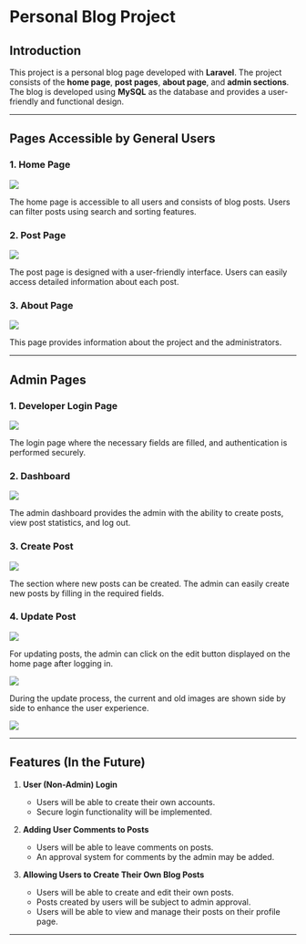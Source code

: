 # Personal Blog Project

## Introduction

This project is a personal blog page developed with **Laravel**. The project consists of the **home page**, **post pages**, **about page**, and **admin sections**. The blog is developed using **MySQL** as the database and provides a user-friendly and functional design.

---

## Pages Accessible by General Users

### 1. **Home Page**
![](githubImages/homePage.jpg)

The home page is accessible to all users and consists of blog posts. Users can filter posts using search and sorting features.

### 2. **Post Page**
![](githubImages/Postlar.jpg)

The post page is designed with a user-friendly interface. Users can easily access detailed information about each post.

### 3. **About Page**
![](githubImages/AboutPage.jpg)

This page provides information about the project and the administrators.

---

## Admin Pages

### 1. **Developer Login Page**
![](githubImages/DeveloperLoginPage.jpg)

The login page where the necessary fields are filled, and authentication is performed securely.

### 2. **Dashboard**
![](githubImages/Dashboard.jpg)

The admin dashboard provides the admin with the ability to create posts, view post statistics, and log out.

### 3. **Create Post**
![](githubImages/CreatePost.jpg)

The section where new posts can be created. The admin can easily create new posts by filling in the required fields.

### 4. **Update Post**
![](githubImages/UpdatePost.jpg)

For updating posts, the admin can click on the edit button displayed on the home page after logging in.

![](githubImages/AdminLogin.jpg)

During the update process, the current and old images are shown side by side to enhance the user experience.

![](githubImages/NewImageAndOldOne.jpg)

---

## Features (In the Future)

1. **User (Non-Admin) Login**
   - Users will be able to create their own accounts.
   - Secure login functionality will be implemented.

2. **Adding User Comments to Posts**
   - Users will be able to leave comments on posts.
   - An approval system for comments by the admin may be added.

3. **Allowing Users to Create Their Own Blog Posts**
   - Users will be able to create and edit their own posts.
   - Posts created by users will be subject to admin approval.
   - Users will be able to view and manage their posts on their profile page.

---
